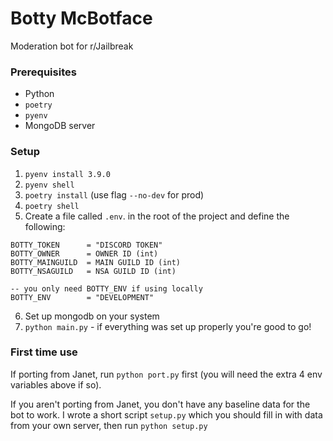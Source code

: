 # Botty McBotface
Moderation bot for r/Jailbreak

### Prerequisites
- Python
- `poetry`
- `pyenv`
- MongoDB server

### Setup
1. `pyenv install 3.9.0`
2. `pyenv shell`
3. `poetry install` (use flag `--no-dev` for prod)
4. `poetry shell`
5. Create a file called `.env`. in the root of the project and define the following:
```
BOTTY_TOKEN      = "DISCORD TOKEN"
BOTTY_OWNER      = OWNER ID (int)
BOTTY_MAINGUILD  = MAIN GUILD ID (int)
BOTTY_NSAGUILD   = NSA GUILD ID (int)

-- you only need BOTTY_ENV if using locally
BOTTY_ENV        = "DEVELOPMENT"
```
6. Set up mongodb on your system
7. `python main.py` - if everything was set up properly you're good to go!

### First time use

If porting from Janet, run `python port.py` first (you will need the extra 4 env variables above if so).

If you aren't porting from Janet, you don't have any baseline data for the bot to work. I wrote a short script `setup.py` which you should fill in with data from your own server, then run `python setup.py`